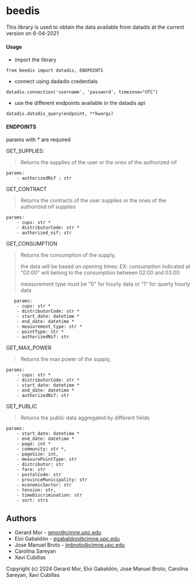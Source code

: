 # beedis
This library is used to obtain the data available from datadis at the current version on 6-04-2021

#### Usage

- import the library
```
from beedis import datadis, ENDPOINTS
```

- connect using dadadis credentials

```
datadis.connection('username', 'password', timezone="UTC")
```

- use the different endpoints available in the datadis api

```
datadis.datadis_query(endpoint, **kwargs)
```

#### ENDPOINTS
params with * are required

GET_SUPPLIES:
> Returns the supplies of the user or the ones of the authorized nif

    params: 
        - authorizedNif : str

GET_CONTRACT
> Returns the contracts of the user supplies or the ones of the authorized nif supplies

    params:
        - cups: str *
        - distributorCode: str *
        - authorized_nif: str


GET_CONSUMPTION
> Returns the consumption of the supply, 
>
> the data will be based on opening times: EX: consumption indicated at "02:00" will belong to the consumption between 02:00 and 03:00
> 
> measurement type must be "0" for hourly data or "1" for quarty hourly data

       params:
        - cups: str *
        - distributorCode: str *
        - start_date: datetime *
        - end_date: datetime *
        - measurement_type: str *
        - pointType: str *
        - authorizedNif: str



GET_MAX_POWER
> Returns the max power of the supply, 
 

    params:
        - cups: str *
        - distributorCode: str *
        - start_date: datetime *
        - end_date: datetime *
        - authorizedNif: str

GET_PUBLIC
> Returns the public data aggregated by different fields
    
    params: 
        - start_date: datetime *
        - end_date: datetime *
        - page: int *
        - community: str *,
        - pageSize: int,
        - measurePointType: str
        - distributor: str
        - fare: str
        - postalCode: str
        - provinceMunicipality: str
        - economicSector: str
        - tension: str,
        - timeDiscrimination: str
        - sort: strs
        
## Authors
- Gerard Mor - gmor@cimne.upc.edu
- Eloi Gabaldón - egabaldon@cimne.upc.edu
- Jose Manuel Broto - jmbroto@cimne.upc.edu
- Carolina Sareyan
- Xavi Cubillas
  
Copyright (c) 2024 Gerard Mor, Eloi Gabaldón, Jose Manuel Broto, Carolina Sareyan, Xavi Cubillas
